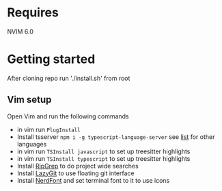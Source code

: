 # Requires
NVIM 6.0

# Getting started

After cloning repo run './install.sh' from root

## Vim setup
Open Vim and run the following commands
- in vim run `PlugInstall`
- Install tsserver
  `npm i -g typescript-language-server`
  see [list](https://github.com/DanielTolentino/nvim-lsp#configurations) for other languages 
- in vim run `TSInstall javascript` to set up treesitter highlights
- in vim run `TSInstall typescript` to set up treesitter highlights
- Install [RipGrep](https://github.com/BurntSushi/ripgrep#installation) to do project wide searches
- Install [LazyGit](https://github.com/jesseduffield/lazygit) to use floating git interface
- Install [NerdFont](https://www.nerdfonts.com/) and set terminal font to it to use icons
